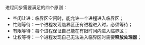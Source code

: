进程同步需要满足的四个原则：

- 空闲让进：临界区空闲时，能允许一个进程进入临界区；
- 忙则等待：一个进程发现临界区正有进程进入时，必须等待；
- 有限等待：每个进程保证自己能在有限时间内进入临界区；
- 让权等待：一个进程发现自己无法进入临界区时需要**释放处理器**；